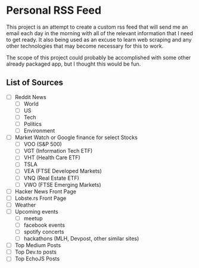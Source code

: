 # Personal RSS Feed
This project is an attempt to create a custom rss feed that will send me an email each day in the morning with all of the relevant
information that I need to get ready. It also being used as an excuse to learn web scraping and any other technologies
that may become necessary for this to work. 

The scope of this project could probably be accomplished with some other already packaged app, but I thought this would be
fun. 

## List of Sources

- [ ] Reddit News
    - [ ] World
    - [ ] US
    - [ ] Tech
    - [ ] Politics
    - [ ] Environment
- [ ] Market Watch or Google finance for select Stocks
    - [ ] VOO (S&P 500)
    - [ ] VGT (Information Tech ETF)
    - [ ] VHT (Health Care ETF)
    - [ ] TSLA
    - [ ] VEA (FTSE Developed Markets)
    - [ ] VNQ (Real Estate ETF)
    - [ ] VWO (FTSE Emerging Markets)
- [ ] Hacker News Front Page
- [ ] Lobste.rs Front Page
- [ ] Weather
- [ ] Upcoming events
    - [ ] meetup
    - [ ] facebook events
    - [ ] spotify concerts
    - [ ] hackathons (MLH, Devpost, other similar sites)
- [ ] Top Medium Posts
- [ ] Top Dev.to posts
- [ ] Top EchoJS Posts
